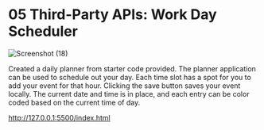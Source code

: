 # 05 Third-Party APIs: Work Day Scheduler


![Screenshot (18)](https://user-images.githubusercontent.com/125208782/230656294-cfb140db-5588-4127-a6d3-6ffa844aa5d9.png)


Created a daily planner from starter code provided. 
The planner application can be used to schedule out your day. Each time slot has a spot for you to add
your event for that hour. Clicking the save button saves your event locally. 
The current date and time is in place, and each entry can be color coded based on the current time of day. 

http://127.0.0.1:5500/index.html 







